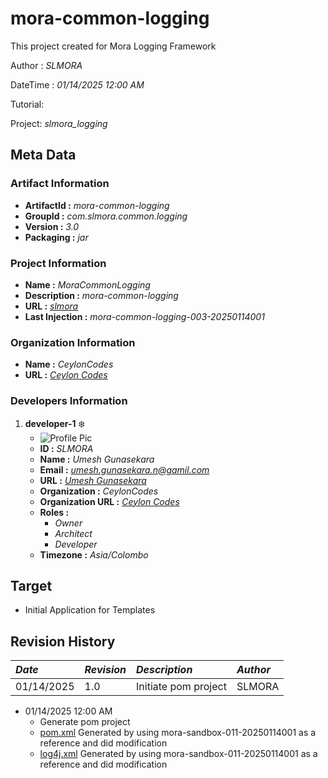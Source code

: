 # mora-common-logging

This project created for Mora Logging Framework

Author : _SLMORA_

DateTime : _01/14/2025 12:00 AM_

Tutorial: 

Project: _slmora_logging_

## Meta Data

### Artifact Information
- **ArtifactId :** _mora-common-logging_
- **GroupId :** _com.slmora.common.logging_
- **Version :** _3.0_
- **Packaging :** _jar_

### Project Information
- **Name :** _MoraCommonLogging_
- **Description :** _mora-common-logging_
- **URL :** _[slmora](http://www.slmora.com "www.slmora.com")_
- **Last Injection :** _mora-common-logging-003-20250114001_

### Organization Information
- **Name :** _CeylonCodes_
- **URL :** _[Ceylon Codes](http://www.ceyloncodes.com "www.ceyloncodes.com")_

### Developers Information
1. **developer-1** :snowflake:
	- ![Profile Pic](https://avatars.githubusercontent.com/u/12097282?v=4)
	- **ID :** _SLMORA_
	- **Name :** _Umesh Gunasekara_
	- **Email :** _<umesh.gunasekara.n@gamil.com>_
	- **URL :** _[Umesh Gunasekara](http://www.umeshgunasekara.com "www.umeshgunasekara.com")_
	- **Organization :** _CeylonCodes_
	- **Organization URL :** _[Ceylon Codes](http://www.ceyloncodes.com "www.ceyloncodes.com")_
	- **Roles :**
		+ _Owner_
		+ _Architect_
		+ _Developer_
	- **Timezone :** _Asia/Colombo_

## Target
- Initial Application for Templates

## Revision History
| _Date_     | _Revision_ | _Description_         | _Author_ |
|:-----------|:-----------|:----------------------|:---------|
| 01/14/2025 | 1.0        | Initiate  pom project | SLMORA   |
- 01/14/2025 12:00 AM
    + Generate pom project
    + [pom.xml](pom.xml) Generated by using mora-sandbox-011-20250114001 as a reference and did modification
    + [log4j.xml](src/main/resources/log4j2.xml) Generated by using mora-sandbox-011-20250114001 as a reference and did modification